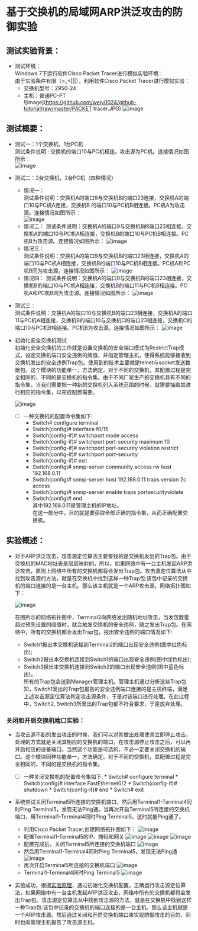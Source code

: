 # 基于交换机的局域网ARP洪泛攻击的防御实验

## 测试实验背景：
* 测试环境：  
   Windows 7下运行软件Cisco Packet Tracer进行模拟实验环境：    
   由于实验条件有限（>_<|||），利用软件Cisco Packet Tracer进行模拟实验：
   * 交换机型号：2950-24    
   * 主机：普通PC-PT  
![image](https://github.com/weiyi1024/github-tutorial/raw/master/PACKET tracer.JPG)
![image](https://github.com/weiyi1024/github-tutorial/raw/master/网络拓扑图.JPG)

## 测试概要：
   * 测试一：1个交换机，1台PC机  
      测试条件说明 : 交换机的端口10与PC机相连，攻击源为PC机。连接情况如图所示：  
      ![image](https://github.com/weiyi1024/github-tutorial/raw/master/测试一.JPG)
      
   * 测试二：2台交换机，2台PC机（四种情况）
     * 情况一：  
       测试条件说明：交换机A的端口9与交换机B的端口23连接，交换机A的端口10与PC机A连接，交换机B 的端口10与PC机B相连接。PC机A为攻击源。连接情况如图所示：  
       ![image](https://github.com/weiyi1024/github-tutorial/raw/master/测试二A.JPG)
     * 情况二： 
       测试条件说明：交换机A的端口9与交换机B的端口23相连接，交换机A的端口10与PC机A相连接，交换机B的端口10与PC机B相连接。PC机B为攻击源。连接情况如图所示：
       ![image](https://github.com/weiyi1024/github-tutorial/raw/master/测试二B.JPG)
     * 情况三：  
       测试条件说明：交换机A的端口9与交换机B的端口23相连接，交换机A的端口10与PC机A相连接，交换机B的端口10与PC机B相连接。PC机A和PC机B同为攻击源。连接情况如图所示：
       ![image](https://github.com/weiyi1024/github-tutorial/raw/master/测试二C.JPG)
     * 情况四：
       测试条件说明：交换机A的端口9与交换机B的端口23相连接，交换机B的端口10与PC机A相连接，交换机B的端口11与PC机B相连接。PC机A和PC机B同为攻击源。连接情况如图所示：
       ![image](https://github.com/weiyi1024/github-tutorial/raw/master/测试二D.JPG)
   * 测试三：  
      测试条件说明：交换机A的端口10与交换机B的端口23相连接，交换机A的端口11与PC机A相连接，交换机B的端口10与交换机C的端口23相连接，交换机C的端口10与PC机B相连接。PC机B为攻击源。连接情况如图所示：
       ![image](https://github.com/weiyi1024/github-tutorial/raw/master/测试三.JPG)

   * 初始化安全交换机测试  
    初始化安全交换机的工作就是设置交换机的安全端口模式为RestrictTrap模式，设定交换机端口安全违例的阈值，并指定管理主机，使得系统能够接收到交换机发出的安全违例Trap包。使用到的技术主要就是telnet与socket发送数据包。这个模块的功能单一，方法确定。对于不同的交换机，其配置过程是完全相同的，不同的是交换机的指令集。由于不同厂家生产的交换机具有不同的指令集，当我们需要把一种新的交换机列入系统范围的时候，就需要抽取其进行相应的指令集，以完成配置需要。
     
     ![image](https://github.com/weiyi1024/github-tutorial/raw/master/交换机配置.JPG)
     * [ ] 一种交换机的配置命令集如下:
        * Switch# configure terminal
        * Switch(config)# interface f0/15
        * Switch(config-if)# switchport mode access
        * Switch(config-if)# switchport port-security maximum 10
        * Switch(config-if)# switchport port-security violation restrict
        * Switch(config-if)# switchport port-security
        * Switch(config-if)# exit
        * Switch(config)# snmp-server community access rw host 192.168.0.11
        * Switch(config)# snmp-server host 192.168.0.11 traps version 2c access
        * Switch(config)# snmp-server enable traps portsecurityviolate
        * Switch(config)# end  
        其中192.168.0.11是管理主机的IP地址。  
    在这一部分中，目的就是要获取全部正确的指令集，从而正确配置交换机。
        
## 实验概述：
* 对于ARP洪泛攻击，攻击源定位算法主要查找的是交换机发出的Trap包。由于交换机的MAC地址表是层层映射的，所以，如果网络中有一台主机发起ARP洪泛攻击，原则上网络中所有的交换机都将会发出Trap包。攻击源定位算法从中找到攻击源的方法，就是在交换机中找到这样一种Trap包:该包中记录的交换机的端口连接的是一台主机。那么该主机就是一个ARP攻击源。网络拓扑图如下：

  ![image](https://github.com/weiyi1024/github-tutorial/raw/master/网络拓扑图示.JPG)

  在图所示的网络拓扑图中，Terminal2向网络发出随机地址攻击，当发包数量超过预先设置的阈值时，就会触发交换机的安全违例，随之发出Trap包。在网络中，所有的交换机都会发出Trap包，报出安全违例的端口情况如下:  
  * Switch1报出本交换机链接到Terminal2的端口出现安全违例(图中红色标出);
  * Switch2报出本交换机连接到Switch1的端口出现安全违例(图中绿色标出);
  * Switch3报出本交换机连接到Switch2的端口出现安全违例(图中蓝色标出)。  
  所有的Trap包会送到Manager管理主机。管理主机通过分析这些Trap包知，Switch1发出的Trap包报告的安全违例端口连接的是主机终端，满足上述攻击源定位算法判定攻击源条件，于是对该端口进行处理。在此过程中，Switch2,  Switch3所发出的Trap包都不符合要求，于是放弃处理。
  
### 关闭和开启交换机端口实验：  
* 当攻击源不断的发出攻击的时候，我们可以对其做出处理使其立即停止攻击。处理的方式就是关闭其相应的交换机的端口，在攻击源停止攻击之后，可以再开启相应的设备端口。当然这个功能是可选的，不必一定要关闭交换机的端口。这个模块同样功能单一，方法确定。对于不同的交换机，其配置过程是完全相同的，不同的是交换机的指令集。
     * [ ]  一种关闭交换机的配置命令集如下:
       * Switch# configure terminal
       * Switch(config)# interface FastEthernet0/2
       * Switch(config-if)# shutdown
       * Switch(config-if)# end
       * Switch# exit

* 系统尝试关闭Terminal5所连接的交换机端口，然后用Terminal1-Terminal4同时Ping Terminal5，发现无法Ping通。当再次开启Terminal5所连接的交换机端口，用Terminal1-Terminal4同时Ping Terminal5，这时就能Ping通了。
    * 利用Cisco Packet Tracer,创建网络拓扑图如下：
      ![image](https://github.com/weiyi1024/github-tutorial/raw/master/交换机开关实验一.JPG)
    * 配置Terminal1-Terminal5的IP、掩码和网关
      ![image](https://github.com/weiyi1024/github-tutorial/raw/master/terminal1介绍.JPG)
      ![image](https://github.com/weiyi1024/github-tutorial/raw/master/1-4介绍.JPG)
      ![image](https://github.com/weiyi1024/github-tutorial/raw/master/5介绍.JPG)
    * 配置完成后，关闭Terminal5所连接的交换机端口
      ![image](https://github.com/weiyi1024/github-tutorial/raw/master/关闭交换机端口.JPG)
    * 然后用Terminal1-Terminal4同时Ping Terminal5，发现无法Ping通
      ![image](https://github.com/weiyi1024/github-tutorial/raw/master/1-4ping5不通.JPG)
    * 再次开启Terminal5所连接的交换机端口
      ![image](https://github.com/weiyi1024/github-tutorial/raw/master/打开交换机端口.JPG)
    * Terminal1-Terminal4同时Ping Terminal5
      ![image](https://github.com/weiyi1024/github-tutorial/raw/master/1-4再次ping5.JPG)

* 实验成功，根据[实验原理](https://github.com/weiyi1024/ns/blob/master/2015-2/WY_HLH_SJC/ARP-flooding-attack/%E5%9F%BA%E4%BA%8E%E4%BA%A4%E6%8D%A2%E6%9C%BA%E7%9A%84%E5%B1%80%E5%9F%9F%E7%BD%91ARP%E6%B4%AA%E6%B3%9B%E6%94%BB%E5%87%BB%E7%9A%84%E9%98%B2%E5%BE%A1%E5%8E%9F%E7%90%86.md)，通过初始化交换机配置，正确运行攻击源定位算法，如果网络中有一台主机发起ARP洪泛攻击，网络中所有的交换机都将会发出Trap包。攻击源定位算法从中找到攻击源的方法，就是在交换机中找到这样一种Trap包:该包中记录的交换机的端口连接的是一台主机。那么该主机就是一个ARP攻击源。然后通过关闭和开启交换机端口来实现防御攻击的目的，同时也向管理主机报告了攻击源主机。




